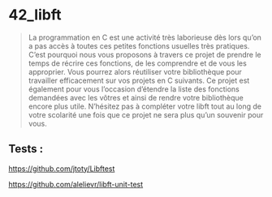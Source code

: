 # 42_libft


>La programmation en C est une activité très laborieuse dès lors qu’on a pas accès à toutes ces petites fonctions usuelles très pratiques. C’est pourquoi nous vous proposons à travers ce projet de prendre le temps de récrire ces fonctions, de les comprendre et de vous les approprier. Vous pourrez alors réutiliser votre bibliothèque pour travailler efficacement sur vos projets en C suivants.
>Ce projet est également pour vous l’occasion d’étendre la liste des fonctions demandées avec les vôtres et ainsi de rendre votre bibliothèque encore plus utile. N’hésitez pas à compléter votre libft tout au long de votre scolarité une fois que ce projet ne sera plus qu’un souvenir pour vous.

## Tests :


https://github.com/jtoty/Libftest

https://github.com/alelievr/libft-unit-test
